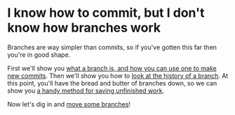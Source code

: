 # I know how to commit, but I don't know how branches work

Branches are way simpler than commits, so if you've gotten this far then you're in good shape.

First we'll show you [what a branch is, and how you can use one to make new commits](sticky-notes-and-paintbrushes/sticky-notes-and-paintbrushes.md).  Then we'll show you how to [look at the history of a branch](reflog/reflog.md).  At this point, you'll have the bread and butter of branches down, so we can show you [a handy method for saving unfinished work](save-for-later/save-for-later.md).

Now let's dig in and [move some branches](sticky-notes-and-paintbrushes/sticky-notes-and-paintbrushes.md)!
